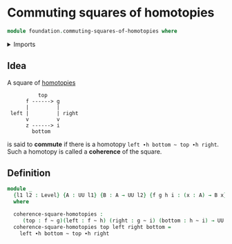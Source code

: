# Commuting squares of homotopies

```agda
module foundation.commuting-squares-of-homotopies where
```

<details><summary>Imports</summary>

```agda
open import foundation.universe-levels

open import foundation-core.homotopies
```

</details>

## Idea

A square of [homotopies](foundation-core.homotopies.md)

```text
          top
      f ------> g
      |         |
 left |         | right
      v         v
      z ------> i
        bottom
```

is said to **commute** if there is a homotopy `left ∙h bottom ~ top ∙h right`.
Such a homotopy is called a **coherence** of the square.

## Definition

```agda
module _
  {l1 l2 : Level} {A : UU l1} {B : A → UU l2} {f g h i : (x : A) → B x}
  where

  coherence-square-homotopies :
     (top : f ~ g)(left : f ~ h) (right : g ~ i) (bottom : h ~ i) → UU (l1 ⊔ l2)
  coherence-square-homotopies top left right bottom =
    left ∙h bottom ~ top ∙h right
```
